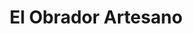---
title: "El Obrador Artesano"
url: /burgos/el-obrador-artesano-calle-camino-casa-la-vega/
shop: Bäckerei
---
